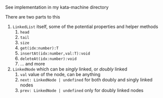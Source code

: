 See implementation in my kata-machine directory

There are two parts to this
1. `LinkedList` itself, some of the potential properties and helper methods
	1. `head`
	2. `tail`
	3. `size`
	4. `get(idx:number):T`
	5. `insertAt(idx:number,val:T):void`
	6. `deleteAt(idx:number):void`
	7. ... and more
1. `LinkedNode` which can be *singly* linked, or *doubly* linked
	1. `val` value of the node, can be anything
	2. `next: LinkedNode | undefined` for both doubly and singly linked nodes
	3. `prev: LinkedNode | undefined` only for doubly linked nodes